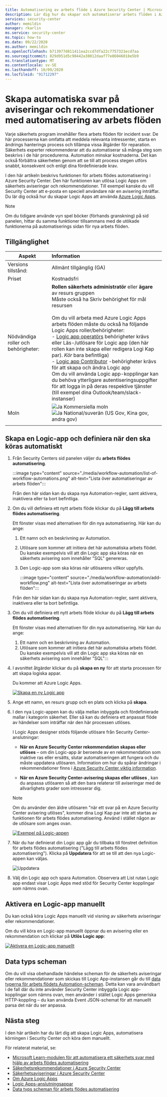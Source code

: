 ```yaml
---
title: Automatisering av arbets flöde i Azure Security Center | Microsoft Docs
description: Lär dig hur du skapar och automatiserar arbets flöden i Azure Security Center
services: security-center
author: memildin
manager: rkarlin
ms.service: security-center
ms.topic: how-to
ms.date: 09/22/2020
ms.author: memildin
ms.openlocfilehash: b713977d811411ea2ccd7dfa22c7757321ecd7aa
ms.sourcegitcommit: 829d951d5c90442a38012daaf77e86046018e5b9
ms.translationtype: MT
ms.contentlocale: sv-SE
ms.lasthandoff: 10/09/2020
ms.locfileid: "91712297"
---
```

# <a name="create-automatic-responses-to-alerts-and-recommendations-with-workflow-automation"></a>Skapa automatiska svar på aviseringar och rekommendationer med automatisering av arbets flöden

Varje säkerhets program innehåller flera arbets flöden för incident svar. De här processerna kan omfatta att meddela relevanta intressenter, starta en ändrings hanterings process och tillämpa vissa åtgärder för reparation. Säkerhets experter rekommenderar att du automatiserar så många steg som beskrivs i de här procedurerna. Automation minskar kostnaderna. Det kan också förbättra säkerheten genom att se till att process stegen utförs snabbt, konsekvent och enligt dina fördefinierade krav.

I den här artikeln beskrivs funktionen för arbets flödes automatisering i Azure Security Center. Den här funktionen kan utlösa Logic Apps om säkerhets aviseringar och rekommendationer. Till exempel kanske du vill Security Center att e-posta en speciell användare när en avisering inträffar. Du lär dig också hur du skapar Logic Apps att använda [Azure Logic Apps](https://docs.microsoft.com/azure/logic-apps/logic-apps-overview).

> [!NOTE]
> Om du tidigare använde vyn spel böcker (förhands granskning) på sid panelen, hittar du samma funktioner tillsammans med de utökade funktionerna på automatiserings sidan för nya arbets flöden.



## <a name="availability"></a>Tillgänglighet

|Aspekt|Information|
|----|:----|
|Versions tillstånd:|Allmänt tillgänglig (GA)|
|Priset|Kostnadsfri|
|Nödvändiga roller och behörigheter:|**Rollen säkerhets administratör** eller **ägare** av resurs gruppen<br>Måste också ha Skriv behörighet för mål resursen<br><br>Om du vill arbeta med Azure Logic Apps arbets flöden måste du också ha följande Logic Apps roller/behörigheter:<br> - [Logic app operatörs](https://docs.microsoft.com/azure/role-based-access-control/built-in-roles#logic-app-operator) behörigheter krävs eller Läs-/utlösare för Logic app (den här rollen kan inte skapa eller redigera Logi Kap par). *Kör* bara befintliga)<br> - [Logic app Contributor](https://docs.microsoft.com/azure/role-based-access-control/built-in-roles#logic-app-contributor) -behörigheter krävs för att skapa och ändra Logic app<br>Om du vill använda Logic app-kopplingar kan du behöva ytterligare autentiseringsuppgifter för att logga in på deras respektive tjänster (till exempel dina Outlook/team/slack-instanser)|
|Moln|![Ja](./media/icons/yes-icon.png) Kommersiella moln<br>![Ja](./media/icons/yes-icon.png) National/suverän (US Gov, Kina gov, andra gov)|
|||



## <a name="create-a-logic-app-and-define-when-it-should-automatically-run"></a>Skapa en Logic-app och definiera när den ska köras automatiskt 

1. Från Security Centers sid panelen väljer du **arbets flödes automatisering**.

    :::image type="content" source="./media/workflow-automation/list-of-workflow-automations.png" alt-text="Lista över automatiseringar av arbets flöden&quot;:::

    Från den här sidan kan du skapa nya Automation-regler, samt aktivera, inaktivera eller ta bort befintliga.

1. Om du vill definiera ett nytt arbets flöde klickar du på **Lägg till arbets flödes automatisering**. 

    Ett fönster visas med alternativen för din nya automatisering. Här kan du ange:
    1. Ett namn och en beskrivning av Automation.
    1. Utlösare som kommer att initiera det här automatiska arbets flödet. Du kanske exempelvis vill att din Logic app ska köras när en säkerhets avisering som innehåller &quot;SQL" genereras.
    1. Den Logic-app som ska köras när utlösarens villkor uppfylls. 

        :::image type="content" source="./media/workflow-automation/add-workflow.png" alt-text="Lista över automatiseringar av arbets flöden&quot;:::

    Från den här sidan kan du skapa nya Automation-regler, samt aktivera, inaktivera eller ta bort befintliga.

1. Om du vill definiera ett nytt arbets flöde klickar du på **Lägg till arbets flödes automatisering**. 

    Ett fönster visas med alternativen för din nya automatisering. Här kan du ange:
    1. Ett namn och en beskrivning av Automation.
    1. Utlösare som kommer att initiera det här automatiska arbets flödet. Du kanske exempelvis vill att din Logic app ska köras när en säkerhets avisering som innehåller &quot;SQL":::

1. I avsnittet åtgärder klickar du på **skapa en ny** för att starta processen för att skapa logiska appar.

    Du kommer att Azure Logic Apps.

    [![Skapa en ny Logic app](media/workflow-automation/logic-apps-create-new.png)](media/workflow-automation/logic-apps-create-new.png#lightbox)

1. Ange ett namn, en resurs grupp och en plats och klicka på **skapa**.

1. I den nya Logic-appen kan du välja mellan inbyggda och fördefinierade mallar i kategorin säkerhet. Eller så kan du definiera ett anpassat flöde av händelser som inträffar när den här processen utlöses.

    I Logic Apps designer stöds följande utlösare från Security Center-anslutningar:

    * **När en Azure Security Center rekommendation skapas eller utlöses** – om din Logic-app är beroende av en rekommendation som inaktive ras eller ersätts, slutar automatiseringen att fungera och du måste uppdatera utlösaren. Information om hur du spårar ändringar i rekommendationer finns i [Azure Security Center viktig information](release-notes.md).

    * **När en Azure Security Center-avisering skapas eller utlöses** , kan du anpassa utlösaren så att den bara relaterar till aviseringar med de allvarlighets grader som intresserar dig.
    
    > [!NOTE]
    > Om du använder den äldre utlösaren "när ett svar på en Azure Security Center avisering utlöses", kommer dina Logi Kap par inte att startas av funktionen för arbets flödes automatisering. Använd i stället någon av de utlösare som anges ovan. 

    [![Exempel på Logic-appen](media/workflow-automation/sample-logic-app.png)](media/workflow-automation/sample-logic-app.png#lightbox)

1. När du har definierat din Logic app går du tillbaka till fönstret definition för arbets flödes automatisering ("Lägg till arbets flödes automatisering"). Klicka på **Uppdatera** för att se till att den nya Logic-appen kan väljas.

    ![Uppdatera](media/workflow-automation/refresh-the-list-of-logic-apps.png)

1. Välj din Logic app och spara Automation. Observera att List rutan Logic app endast visar Logic Apps med stöd för Security Center kopplingar som nämns ovan.


## <a name="manually-trigger-a-logic-app"></a>Aktivera en Logic-app manuellt

Du kan också köra Logic Apps manuellt vid visning av säkerhets aviseringar eller rekommendationer.

Om du vill köra en Logic-app manuellt öppnar du en avisering eller en rekommendation och klickar på **Utlös Logic app**:

[![Aktivera en Logic-app manuellt](media/workflow-automation/manually-trigger-logic-app.png)](media/workflow-automation/manually-trigger-logic-app.png#lightbox)

## <a name="data-types-schemas"></a>Data typs scheman

Om du vill visa obehandlade händelse scheman för de säkerhets aviseringar eller rekommendationer som skickas till Logic App-instansen går du till [data typerna för arbets flödets Automation-scheman](https://aka.ms/ASCAutomationSchemas). Detta kan vara användbart i de fall där du inte använder Security Center inbyggda Logic app-kopplingar som nämns ovan, men använder i stället Logic Apps generiska HTTP-koppling – du kan använda Event JSON-schemat för att manuellt parsa det när du ser anpassa.

## <a name="next-steps"></a>Nästa steg

I den här artikeln har du lärt dig att skapa Logic Apps, automatisera körningen i Security Center och köra dem manuellt. 

För relaterat material, se: 

- [Microsoft Learn-modulen för att automatisera ett säkerhets svar med hjälp av arbets flödes automatisering](https://docs.microsoft.com/learn/modules/resolve-threats-with-azure-security-center/)
- [Säkerhetsrekommendationer i Azure Security Center](security-center-recommendations.md)
- [Säkerhetsaviseringar i Azure Security Center](security-center-alerts-overview.md)
- [Om Azure Logic Apps](https://docs.microsoft.com/azure/logic-apps/logic-apps-overview)
- [Logic Apps-anslutningsappar](https://docs.microsoft.com/connectors/)
- [Data typs scheman för arbets flödes automatisering](https://aka.ms/ASCAutomationSchemas)
